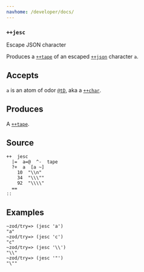 ```yaml
---
navhome: /developer/docs/
---
```



### `++jesc`

Escape JSON character

Produces a [`++tape`]() of an escaped [`++json`](/docs/hoon/library/3bi#++json) character `a`.

Accepts
-------

`a` is an atom of odor [`@tD`](), aka a [`++char`]().

Produces
--------

A [`++tape`]().

Source
------

    ++  jesc
      |=  a=@  ^-  tape
      ?+  a  [a ~]
        10  "\\n"
        34  "\\\""
        92  "\\\\"
      ==
    ::

Examples
--------

    ~zod/try=> (jesc 'a')
    "a"
    ~zod/try=> (jesc 'c')
    "c"
    ~zod/try=> (jesc '\\')
    "\\"
    ~zod/try=> (jesc '"')
    "\""


